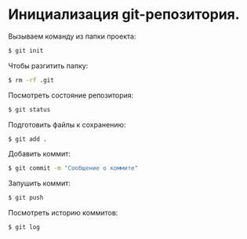 # Инициализация git-репозитория.

Вызываем команду из папки проекта:
```bash
$ git init
```

Чтобы разгитить папку:
```bash
$ rm -rf .git
```

Посмотреть состояние репозитория:
```bash
$ git status
```

Подготовить файлы к сохранению:
```bash
$ git add .
```

Добавить коммит:
```bash
$ git commit -m "Сообщение о коммите"
```

Запушить коммит:
```bash
$ git push
```

Посмотреть историю коммитов:
```bash
$ git log
```